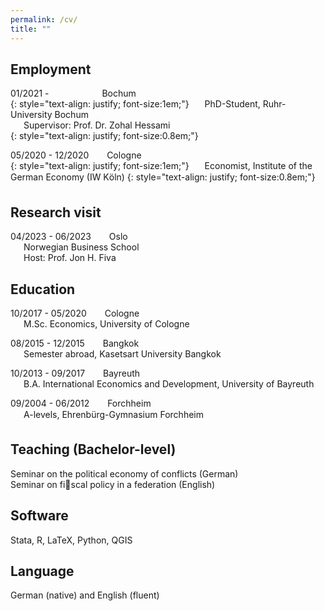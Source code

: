 ```yaml
---
permalink: /cv/
title: ""
---
```


## Employment
01/2021 -  &ensp;&ensp;&ensp;&ensp;&ensp;&ensp;&ensp;&ensp;&ensp;&ensp;&ensp;<i class="fas fa-map-marker-alt"></i> Bochum  
{: style="text-align: justify; font-size:1em;"}
&ensp;&ensp;&ensp;PhD-Student, Ruhr-University Bochum    
&ensp;&ensp;&ensp;Supervisor: Prof. Dr. Zohal Hessami  
{: style="text-align: justify; font-size:0.8em;"}

05/2020 - 12/2020 &ensp;&ensp;&ensp;<i class="fas fa-map-marker-alt"></i> Cologne  
{: style="text-align: justify; font-size:1em;"}
&ensp;&ensp;&ensp;Economist, Institute of the German Economy (IW Köln)
{: style="text-align: justify; font-size:0.8em;"}

## Research visit
04/2023 - 06/2023 &ensp;&ensp;&ensp;<i class="fas fa-map-marker-alt"></i> Oslo   
&ensp;&ensp;&ensp;Norwegian Business School  
&ensp;&ensp;&ensp;Host: Prof. Jon H. Fiva  

## Education 
10/2017 - 05/2020 &ensp;&ensp;&ensp;<i class="fas fa-map-marker-alt"></i> Cologne     
&ensp;&ensp;&ensp;M.Sc. Economics, University of Cologne 

08/2015 - 12/2015 &ensp;&ensp;&ensp;<i class="fas fa-map-marker-alt"></i> Bangkok    
&ensp;&ensp;&ensp;Semester abroad, Kasetsart University Bangkok

10/2013 - 09/2017 &ensp;&ensp;&ensp;<i class="fas fa-map-marker-alt"></i> Bayreuth   
&ensp;&ensp;&ensp;B.A. International Economics and Development, University of Bayreuth

09/2004 - 06/2012 &ensp;&ensp;&ensp;<i class="fas fa-map-marker-alt"></i> Forchheim   
&ensp;&ensp;&ensp;A-levels, Ehrenbürg-Gymnasium Forchheim

## Teaching (Bachelor-level)
Seminar on the political economy of conflicts (German)  
Seminar on fiscal policy in a federation (English)  

## Software 
Stata, R, LaTeX, Python, QGIS

## Language
German (native) and English (fluent)
